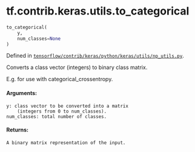 <div itemscope itemtype="http://developers.google.com/ReferenceObject">
<meta itemprop="name" content="tf.contrib.keras.utils.to_categorical" />
</div>

# tf.contrib.keras.utils.to_categorical

``` python
to_categorical(
    y,
    num_classes=None
)
```



Defined in [`tensorflow/contrib/keras/python/keras/utils/np_utils.py`](https://www.tensorflow.org/code/tensorflow/contrib/keras/python/keras/utils/np_utils.py).

Converts a class vector (integers) to binary class matrix.

E.g. for use with categorical_crossentropy.

#### Arguments:

    y: class vector to be converted into a matrix
        (integers from 0 to num_classes).
    num_classes: total number of classes.


#### Returns:

    A binary matrix representation of the input.